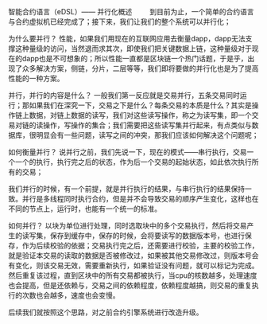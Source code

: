智能合约语言（eDSL）—— 并行化概述
        到目前为止，一个简单的合约语言与合约虚拟机已经完成了；接下来，我们让我们的整个系统可以并行化；



为什么要并行？
性能，如果我们用现在的互联网应用去衡量dapp，dapp无法支撑这种量级的访问，当然退而求其次，即使我们把关键数据上链，这种量级对于现在的dapp也是不可想象的；所以性能一直都是区块链一个热门话题，于是乎，出现了众多解决方案，侧链，分片，二层等等，我们即将要做的并行化也是为了提高性能的一种方案。



并行，并行的内容是什么？
一般我们第一反应就是交易并行，五条交易同时运行；那如果我们在深究一下，交易之下是什么？每条交易的本质是什么？其实是操作链上数据，对链上数据的读写，我们对这些读写操作，称之为读写集，即一个交易对链的读操作，写操作的集合；我们需要把这些读写集并行起来，有点类似与数据库，很明显会有一些问题，读写之间的冲突，那我们应该如何解决这个问题呢；



如何衡量并行？
说并行之前，我们先说一下，现在的模式——串行执行，交易一个一个的执行，执行完之后的状态，作为后一个交易的起始状态，如此依次执行所有的交易；

我们并行的时候，有一个前提，就是并行执行的结果，与串行执行的结果保持一致。并行是多线程同时执行合约，但是并不会导致交易的顺序产生变化，这样也在不同的节点上，运行时，也能有一个统一的标准。



如何并行？
以块为单位进行处理，同时选取块中的多个交易执行，然后将交易产生的读写集，保存到缓存中，保存的时候，会将要读写的数据版本号，也进行保存，作为后续校验的依据；交易执行完之后，还需要进行校验，主要的校验工作，就是验证本交易的读取的数据是否被修改过，如果被其他交易修改过，则版本号会有变化，则该交易无效，需要重新执行，如果验证没有问题，就可以标记为完成。然后重复该过程，直到区块中的所有交易都被执行，当cpu的核数越多，处理速度也会提高，但是还依赖与，交易之间的依赖程度，依赖程度越搞，则交易的重复执行的次数也会越多，速度也会变慢。



后续我们就按照这个思路，对之前合约引擎系统进行改造升级。